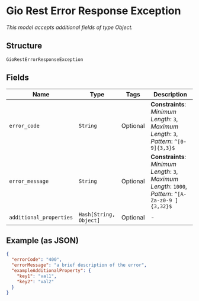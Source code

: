 
# Gio Rest Error Response Exception

*This model accepts additional fields of type Object.*

## Structure

`GioRestErrorResponseException`

## Fields

| Name | Type | Tags | Description |
|  --- | --- | --- | --- |
| `error_code` | `String` | Optional | **Constraints**: *Minimum Length*: `3`, *Maximum Length*: `3`, *Pattern*: `^[0-9]{3,3}$` |
| `error_message` | `String` | Optional | **Constraints**: *Minimum Length*: `3`, *Maximum Length*: `1000`, *Pattern*: `^[A-Za-z0-9 ]{3,32}$` |
| `additional_properties` | `Hash[String, Object]` | Optional | - |

## Example (as JSON)

```json
{
  "errorCode": "400",
  "errorMessage": "a brief description of the error",
  "exampleAdditionalProperty": {
    "key1": "val1",
    "key2": "val2"
  }
}
```


